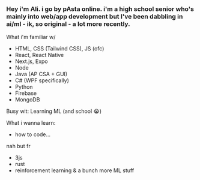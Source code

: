 ### Hey i'm Ali. i go by pAsta online. i'm a high school senior who's mainly into web/app development but I've been dabbling in ai/ml - ik, so original - a lot more recently.

What i'm familiar w/
  - HTML, CSS (Tailwind CSS), JS (ofc)
  - React, React Native
  - Next.js, Expo
  - Node
  - Java (AP CSA + GUI)
  - C# (WPF specifically)
  - Python
  - Firebase
  - MongoDB

Busy wit: Learning ML (and school 😭)

What i wanna learn:
  - how to code...
  
  nah but fr
  - 3js
  - rust
  - reinforcement learning & a bunch more ML stuff

    
<!--
**pAsta-kun/pAsta-kun** is a ✨ _special_ ✨ repository because its `README.md` (this file) appears on your GitHub profile.

Here are some ideas to get you started:

- 🔭 I’m currently working on ...
- 🌱 I’m currently learning ...
- 👯 I’m looking to collaborate on ...
- 🤔 I’m looking for help with ...
- 💬 Ask me about ...
- 📫 How to reach me: ...
- 😄 Pronouns: ...
- ⚡ Fun fact: ...
-->
